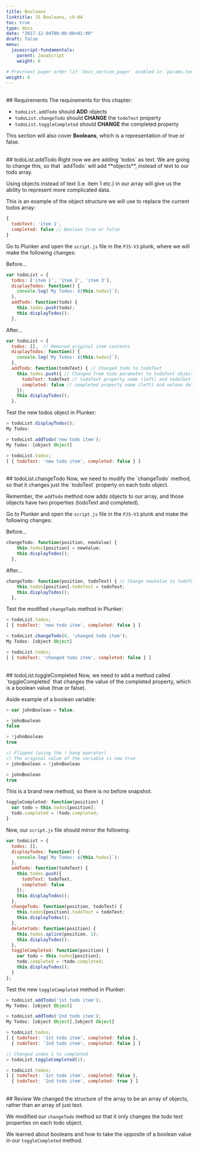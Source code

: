 ```yaml
---
title: Booleans
linktitle: JS Booleans, ch-04
toc: true
type: docs
date: "2017-12-04T00:00:00+01:00"
draft: false
menu:
  javascript-fundamentals:
    parent: JavaScript
    weight: 6

# Prev/next pager order (if `docs_section_pager` enabled in `params.toml`)
weight: 6
---
```


<br>
## Requirements
The requirements for this chapter:  

- `todoList.addTodo` should **ADD** objects  
- `todoList.changeTodo` should **CHANGE** the `todoText` property  
- `todoList.toggleCompleted` should **CHANGE** the completed property  

This section will also cover **Booleans**, which is a representation of true or false.  

<br>
## todoList.addTodo
Right now we are adding `todos` as text. We are going to change this, so that `addTodo` will add **objects**, instead of text to our todo array.  

Using objects instead of text (i.e. item 1 etc.) in our array will give us the ability to represent more complicated data.  

This is an example of the object structure we will use to replace the current todos array:  

```javascript
{
  todoText: 'item 1',
  completed: false // Boolean true or false
}
```

Go to Plunker and open the `script.js` file in the `PJS-V3` plunk, where we will make the following changes:  

Before...  
```javascript
var todoList = {
  todos: ['item 1', 'item 2', 'item 3'],
  displayTodos: function() {
    console.log(`My Todos: ${this.todos}`);
  },
  addTodo: function(todo) {
    this.todos.push(todo);
    this.displayTodos();
  },
```

After...  
```javascript
var todoList = {
  todos: [],  // Removed original item contents
  displayTodos: function() {
    console.log(`My Todos: ${this.todos}`);
  },
  addTodo: function(todoText) { // Changed todo to todoText
    this.todos.push({ // Changed from todo paramater to todoText object
      todoText: todoText // todoText property name (left) and todoText parameter
      completed: false // completed property name (left) and oolean default to false
    });
    this.displayTodos();
  },
```

Test the new todos object in Plunker:  
```javascript
> todoList.displayTodos();
My Todos:

> todoList.addTodo('new todo item');
My Todos: [object Object]

> todoList.todos;
[ { todoText: 'new todo item', completed: false } ]
```

<br>
## todoList.changeTodo
Now, we need to modify the `changeTodo` method, so that it changes just the `todoText` property on each todo object.  

Remember, the `addTodo` method now adds objects to our array, and those objects have two properties (todoText and completed).  

Go to Plunker and open the `script.js` file in the `PJS-V3` plunk and make the following changes:  

Before...  
```javascript
changeTodo: function(position, newValue) {
    this.todos[position] = newValue;
    this.displayTodos();
  },
```

After...  
```javascript
changeTodo: function(position, todoText) { // Change newValue to todoText
    this.todos[position].todoText = todoText;
    this.displayTodos();
  },
```

Test the modified `changeTodo` method in Plunker:  
```javascript
> todoList.todos;
[ { todoText: 'new todo item', completed: false } ]

> todoList.changeTodo(0, 'changed todo item');
My Todos: [object Object]

> todoList.todos;
[ { todoText: 'changed todo item', completed: false } ]
```

<br>
## todoList.toggleCompleted
Now, we need to add a method called `toggleCompleted` that changes the value of the completed property, which is a boolean value (true or false).  

Aside example of a boolean variable:  
```javascript
> var johnBoolean = false;

> johnBoolean
false

> !johnBoolean
true

// Flipped (using the ! bang operator)
// The original value of the variable is now true
> johnBoolean = !johnBoolean 

> johnBoolean
true
```

This is a brand new method, so there is no before snapshot.  
```javascript
toggleCompleted: function(position) {
  var todo = this.todos[position];
  todo.completed = !todo.completed;
}
```

Now, our `script.js` file should mirror the following:  
```javascript
var todoList = {
  todos: [],
  displayTodos: function() {
    console.log(`My Todos: ${this.todos}`);
  },
  addTodo: function(todoText) {
    this.todos.push({
      todoText: todoText,
      completed: false
    });
    this.displayTodos();
  },
  changeTodo: function(position, todoText) {
    this.todos[position].todoText = todoText;
    this.displayTodos();
  },
  deleteTodo: function(position) {
    this.todos.splice(position, 1);
    this.displayTodos();
  },
  toggleCompleted: function(position) {
    var todo = this.todos[position];
    todo.completed = !todo.completed;
    this.displayTodos();
  }
};
```

Test the new `toggleCompleted` method in Plunker:  
```javascript
> todoList.addTodo('1st todo item');
My Todos: [object Object]

> todoList.addTodo('2nd todo item');
My Todos: [object Object],[object Object]

> todoList.todos;
[ { todoText: '1st todo item', completed: false },
  { todoText: '2nd todo item', completed: false } ]

// Changed index 1 to completed
> todoList.toggleCompleted(1);

> todoList.todos;
[ { todoText: '1st todo item', completed: false },
  { todoText: '2nd todo item', completed: true } ]
```

<br>
## Review
We changed the structure of the array to be an array of objects, rather than an array of just text.  

We modified our `changeTodo` method so that it only changes the todo text properties on each todo object.  

We learned about booleans and how to take the opposite of a boolean value in our `toggleCompleted` method.  
 